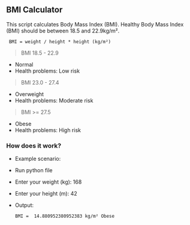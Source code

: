 ## BMI Calculator
This script calculates Body Mass Index (BMI). Healthy Body Mass Index (BMI) should be between 18.5 and 22.9kg/m².

     BMI = weight / height * height (kg/m²)

> BMI 18.5 - 22.9

- Normal
- Health problems: Low risk

> BMI 23.0 - 27.4

- Overweight
- Health problems: Moderate risk

> BMI >= 27.5

- Obese
- Health problems: High risk

### How does it work?
- Example scenario: 
- Run python file 
- Enter your weight (kg): 168
- Enter your height (m): 42
- Output:

      BMI =  14.880952380952383 kg/m² Obese
